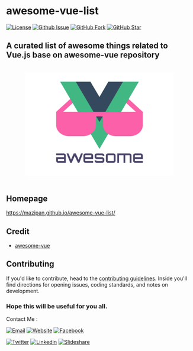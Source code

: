 # awesome-vue-list

[![License](https://img.shields.io/github/license/mazipan/awesome-vue-list.svg?maxAge=3600)](https://github.com/mazipan/awesome-vue-list) 
[![Github Issue](https://img.shields.io/github/issues/mazipan/awesome-vue-list.svg?maxAge=3600)](https://github.com/mazipan/awesome-vue-list/issues) 
[![GitHub Fork](https://img.shields.io/github/forks/mazipan/awesome-vue-list.svg?maxAge=3600)](https://github.com/mazipan/awesome-vue-list/network/members) 
[![GitHub Star](https://img.shields.io/github/stars/mazipan/awesome-vue-list.svg?maxAge=3600)](https://github.com/mazipan/awesome-vue-list/stargazers) 

## A curated list of awesome things related to Vue.js base on awesome-vue repository

<p align="center">
  <br>
  <img width="400" src="https://github.com/vuejs/awesome-vue/raw/master/logo.svg?sanitize=true" alt="logo of vue-awesome repository">
  <br>
  <br>
</p>

## Homepage
https://mazipan.github.io/awesome-vue-list/

## Credit 

+ [awesome-vue](https://github.com/vuejs/awesome-vue)

## Contributing
  
If you'd like to contribute, head to the [contributing guidelines](/CONTRIBUTING.md). Inside you'll find directions for opening issues, coding standards, and notes on development.

### Hope this will be useful for you all.

Contact Me :

[![Email](https://img.shields.io/badge/mazipanneh-Email-yellow.svg?maxAge=3600)](mailto:mazipanneh@gmail.com) 
[![Website](https://img.shields.io/badge/mazipanneh-Blog-brightgreen.svg?maxAge=3600)](https://mazipanneh.com/blog/)
[![Facebook](https://img.shields.io/badge/mazipanneh-Facebook-blue.svg?maxAge=3600)](https://facebook.com/mazipanneh) 

[![Twitter](https://img.shields.io/badge/Maz_Ipan-Twitter-55acee.svg?maxAge=3600)](https://twitter.com/Maz_Ipan) 
[![Linkedin](https://img.shields.io/badge/irfanmaulanamazipan-Linkedin-0077b5.svg?maxAge=3600)](https://id.linkedin.com/in/irfanmaulanamazipan) 
[![Slideshare](https://img.shields.io/badge/IrfanMaulana21-Slideshare-0077b5.svg?maxAge=3600)](https://www.slideshare.net/IrfanMaulana21) 

